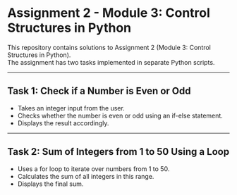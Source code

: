 # Assignment 2 - Module 3: Control Structures in Python

This repository contains solutions to Assignment 2 (Module 3: Control Structures in Python).  
The assignment has two tasks implemented in separate Python scripts.

---

## Task 1: Check if a Number is Even or Odd
- Takes an integer input from the user.  
- Checks whether the number is even or odd using an if-else statement.  
- Displays the result accordingly.  

---

## Task 2: Sum of Integers from 1 to 50 Using a Loop
- Uses a for loop to iterate over numbers from 1 to 50.  
- Calculates the sum of all integers in this range.  
- Displays the final sum.  
